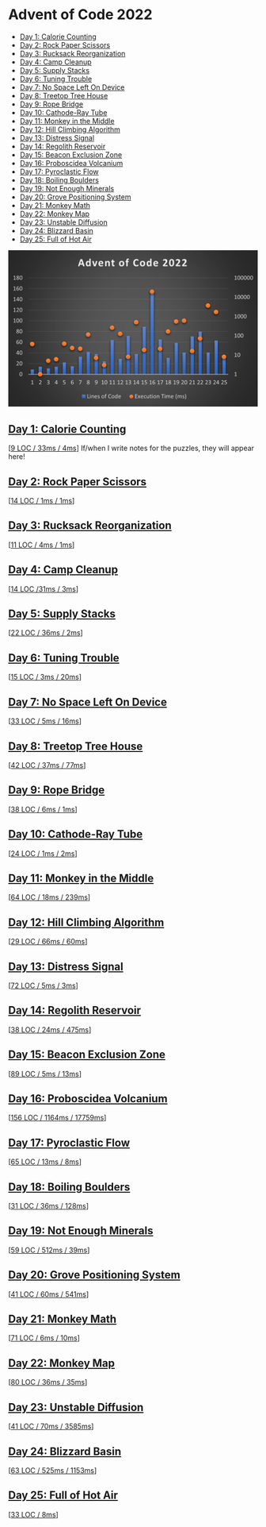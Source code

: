 ﻿# Advent of Code 2022

  - [Day 1: Calorie Counting](#day-1-calorie-counting)
  - [Day 2: Rock Paper Scissors](#day-2-rock-paper-scissors)
  - [Day 3: Rucksack Reorganization](#day-3-rucksack-reorganization)
  - [Day 4: Camp Cleanup](#day-4-camp-cleanup)
  - [Day 5: Supply Stacks](#day-5-supply-stacks)
  - [Day 6: Tuning Trouble](#day-6-tuning-trouble)
  - [Day 7: No Space Left On Device](#day-7-no-space-left-on-device)
  - [Day 8: Treetop Tree House](#day-8-treetop-tree-house)
  - [Day 9: Rope Bridge](#day-9-rope-bridge)
  - [Day 10: Cathode-Ray Tube](#day-10-cathode-ray-tube)
  - [Day 11: Monkey in the Middle](#day-11-monkey-in-the-middle)
  - [Day 12: Hill Climbing Algorithm](#day-12-hill-climbing-algorithm)
  - [Day 13: Distress Signal](#day-13-distress-signal)
  - [Day 14: Regolith Reservoir](#day-14-regolith-reservoir)
  - [Day 15: Beacon Exclusion Zone](#day-15-beacon-exclusion-zone)
  - [Day 16: Proboscidea Volcanium](#day-16-proboscidea-volcanium)
  - [Day 17: Pyroclastic Flow](#day-17-pyroclastic-flow)
  - [Day 18: Boiling Boulders](#day-18-boiling-boulders)
  - [Day 19: Not Enough Minerals](#day-19-not-enough-minerals)
  - [Day 20: Grove Positioning System](#day-20-grove-positioning-system)
  - [Day 21: Monkey Math](#day-21-monkey-math)
  - [Day 22: Monkey Map](#day-22-monkey-map)
  - [Day 23: Unstable Diffusion](#day-23-unstable-diffusion)
  - [Day 24: Blizzard Basin](#day-24-blizzard-basin)
  - [Day 25: Full of Hot Air](#day-25-full-of-hot-air)

![Lines of code and total elapsed runtime for each day's puzzles (combined)](aoc2022.png)

## [Day 1: Calorie Counting](https://adventofcode.com/2022/day/1)
[[9 LOC / 33ms / 4ms](Day01.cs)] If/when I write notes for the puzzles, they will appear here!

## [Day 2: Rock Paper Scissors](https://adventofcode.com/2022/day/2)
[[14 LOC / 1ms / 1ms](Day02.cs)]

## [Day 3: Rucksack Reorganization](https://adventofcode.com/2022/day/3)
[[11 LOC / 4ms / 1ms](Day03.cs)]

## [Day 4: Camp Cleanup](https://adventofcode.com/2022/day/4)
[[14 LOC /31ms / 3ms](Day04.cs)]

## [Day 5: Supply Stacks](https://adventofcode.com/2022/day/5)
[[22 LOC / 36ms / 2ms](Day05.cs)]

## [Day 6: Tuning Trouble](https://adventofcode.com/2022/day/6)
[[15 LOC / 3ms / 20ms](Day06.cs)]

## [Day 7: No Space Left On Device](https://adventofcode.com/2022/day/7)
[[33 LOC / 5ms / 16ms](Day07.cs)]

## [Day 8: Treetop Tree House](https://adventofcode.com/2022/day/8)
[[42 LOC / 37ms / 77ms](Day08.cs)]

## [Day 9: Rope Bridge](https://adventofcode.com/2022/day/9)
[[38 LOC / 6ms / 1ms](Day09.cs)]

## [Day 10: Cathode-Ray Tube](https://adventofcode.com/2022/day/10)
[[24 LOC / 1ms / 2ms](Day10.cs)]

## [Day 11: Monkey in the Middle](https://adventofcode.com/2022/day/11)
[[64 LOC / 18ms / 239ms](Day11.cs)]

## [Day 12: Hill Climbing Algorithm](https://adventofcode.com/2022/day/12)
[[29 LOC / 66ms / 60ms](Day12.cs)]

## [Day 13: Distress Signal](https://adventofcode.com/2022/day/13)
[[72 LOC / 5ms / 3ms](Day13.cs)]

## [Day 14: Regolith Reservoir](https://adventofcode.com/2022/day/14)
[[38 LOC / 24ms / 475ms](Day14.cs)]

## [Day 15: Beacon Exclusion Zone](https://adventofcode.com/2022/day/15)
[[89 LOC / 5ms / 13ms](Day15.cs)]

## [Day 16: Proboscidea Volcanium](https://adventofcode.com/2022/day/16)
[[156 LOC / 1164ms / 17759ms](Day16.cs)]

## [Day 17: Pyroclastic Flow](https://adventofcode.com/2022/day/17)
[[65 LOC / 13ms / 8ms](Day17.cs)]

## [Day 18: Boiling Boulders](https://adventofcode.com/2022/day/18)
[[31 LOC / 36ms / 128ms](Day18.cs)]

## [Day 19: Not Enough Minerals](https://adventofcode.com/2022/day/19)
[[59 LOC / 512ms / 39ms](Day19.cs)]

## [Day 20: Grove Positioning System](https://adventofcode.com/2022/day/20)
[[41 LOC / 60ms / 541ms](Day20.cs)]

## [Day 21: Monkey Math](https://adventofcode.com/2022/day/21)
[[71 LOC / 6ms / 10ms](Day21.cs)]

## [Day 22: Monkey Map](https://adventofcode.com/2022/day/22)
[[80 LOC / 36ms / 35ms](Day22.cs)]

## [Day 23: Unstable Diffusion](https://adventofcode.com/2022/day/23)
[[41 LOC / 70ms / 3585ms](Day23.cs)]

## [Day 24: Blizzard Basin](https://adventofcode.com/2022/day/24)
[[63 LOC / 525ms / 1153ms](Day24.cs)]

## [Day 25: Full of Hot Air](https://adventofcode.com/2022/day/25)
[[33 LOC / 8ms](Day25.cs)]
